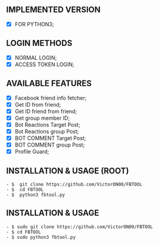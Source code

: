 ## IMPLEMENTED VERSION
- [x] FOR PYTHON3;

## LOGIN METHODS
- [x] NORMAL LOGIN;
- [x] ACCESS TOKEN LOGIN;
  
## AVAILABLE FEATURES
- [x] Facebook friend info fetcher;
- [x] Get ID from friend;
- [x] Get ID friend from friend;
- [x] Get group member ID;
- [x] Bot Reactions Target Post;
- [x] Bot Reactions group Post;
- [x] BOT COMMENT Target Post;
- [x] BOT COMMENT group Post;
- [x] Profile Guard;

## INSTALLATION & USAGE (ROOT)

    - $  git clone https://github.com/VictorON00/FBTOOL
    - $  cd FBTOOL
    - $  python3 fbtool.py

## INSTALLATION & USAGE

    - $ sudo git clone https://github.com/VictorON00/FBTOOL
    - $ cd FBTOOL
    - $ sudo python3 fbtool.py
